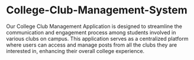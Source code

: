 # College-Club-Management-System
Our College Club Management Application is designed to streamline the communication and engagement process among students involved in various clubs on campus. This application serves as a centralized platform where users can access and manage posts from all the clubs they are interested in, enhancing their overall college experience.

